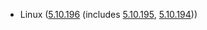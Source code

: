 - Linux ([5.10.196](https://lwn.net/Articles/945131) (includes [5.10.195](https://lwn.net/Articles/944878), [5.10.194](https://lwn.net/Articles/943405)))
